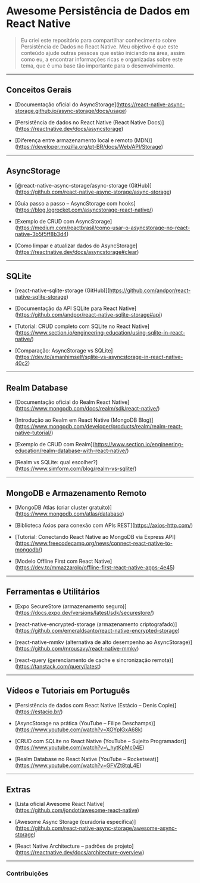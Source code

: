 # Awesome Persistência de Dados em React Native

> Eu criei este repositório para compartilhar conhecimento sobre Persistência de Dados no React Native. Meu objetivo é que este conteúdo ajude outras pessoas que estão iniciando na área, assim como eu, a encontrar informações ricas e organizadas sobre este tema, que é uma base tão importante para o desenvolvimento.

---

## Conceitos Gerais

- \[Documentação oficial do AsyncStorage](https://react-native-async-storage.github.io/async-storage/docs/usage)

- \[Persistência de dados no React Native (React Native Docs)](https://reactnative.dev/docs/asyncstorage)

- \[Diferença entre armazenamento local e remoto (MDN)](https://developer.mozilla.org/pt-BR/docs/Web/API/Storage)

---

## AsyncStorage

- \[@react-native-async-storage/async-storage (GitHub)](https://github.com/react-native-async-storage/async-storage)

- \[Guia passo a passo – AsyncStorage com hooks](https://blog.logrocket.com/asyncstorage-react-native/)

- \[Exemplo de CRUD com AsyncStorage](https://medium.com/reactbrasil/como-usar-o-asyncstorage-no-react-native-3b5f5ff8b3d4)

- \[Como limpar e atualizar dados do AsyncStorage](https://reactnative.dev/docs/asyncstorage#clear)

---

## SQLite

- \[react-native-sqlite-storage (GitHub)](https://github.com/andpor/react-native-sqlite-storage)

- \[Documentação da API SQLite para React Native](https://github.com/andpor/react-native-sqlite-storage#api)

- \[Tutorial: CRUD completo com SQLite no React Native](https://www.section.io/engineering-education/using-sqlite-in-react-native/)

- \[Comparação: AsyncStorage vs SQLite](https://dev.to/amanhimself/sqlite-vs-asyncstorage-in-react-native-40c2)

---

## Realm Database

- \[Documentação oficial do Realm React Native](https://www.mongodb.com/docs/realm/sdk/react-native/)

- \[Introdução ao Realm em React Native (MongoDB Blog)](https://www.mongodb.com/developer/products/realm/realm-react-native-tutorial/)

- \[Exemplo de CRUD com Realm](https://www.section.io/engineering-education/realm-database-with-react-native/)

- \[Realm vs SQLite: qual escolher?](https://www.simform.com/blog/realm-vs-sqlite/)

---

## MongoDB e Armazenamento Remoto

- \[MongoDB Atlas (criar cluster gratuito)](https://www.mongodb.com/atlas/database)

- \[Biblioteca Axios para conexão com APIs REST](https://axios-http.com/)

- \[Tutorial: Conectando React Native ao MongoDB via Express API](https://www.freecodecamp.org/news/connect-react-native-to-mongodb/)

- \[Modelo Offline First com React Native](https://dev.to/mmazzarolo/offline-first-react-native-apps-4e45)

---

## Ferramentas e Utilitários

- \[Expo SecureStore (armazenamento seguro)](https://docs.expo.dev/versions/latest/sdk/securestore/)

- \[react-native-encrypted-storage (armazenamento criptografado)](https://github.com/emeraldsanto/react-native-encrypted-storage)

- \[react-native-mmkv (alternativa de alto desempenho ao AsyncStorage)](https://github.com/mrousavy/react-native-mmkv)

- \[react-query (gerenciamento de cache e sincronização remota)](https://tanstack.com/query/latest)

---

## Vídeos e Tutoriais em Português

- \[Persistência de dados com React Native (Estácio – Denis Cople)](https://estacio.br/)

- \[AsyncStorage na prática (YouTube – Filipe Deschamps)](https://www.youtube.com/watch?v=XOYpIGxA68k)

- \[CRUD com SQLite no React Native (YouTube – Sujeito Programador)](https://www.youtube.com/watch?v=\_hytKpMc04E)

- \[Realm Database no React Native (YouTube – Rocketseat)](https://www.youtube.com/watch?v=GFVZt8tqL4E)

---

## Extras

- \[Lista oficial Awesome React Native](https://github.com/jondot/awesome-react-native)

- \[Awesome Async Storage (curadoria específica)](https://github.com/react-native-async-storage/awesome-async-storage)

- \[React Native Architecture – padrões de projeto](https://reactnative.dev/docs/architecture-overview)

---

### Contribuições







